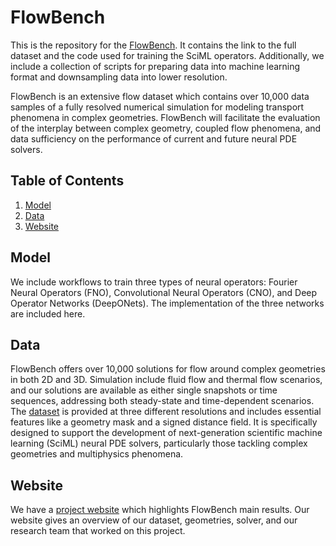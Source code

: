 # FlowBench 

This is the repository for the [FlowBench](https://baskargroup.bitbucket.io/). It contains the link to the full dataset and the code used for training the SciML operators. Additionally, we include a collection of scripts for preparing data into machine learning format and downsampling data into lower resolution.

<!-- [Model](https://huggingface.co/imageomics/bioclip) | [Data](https://huggingface.co/datasets/imageomics/TreeOfLife-10M) | [Website](https://huggingface.co/datasets/imageomics/TreeOfLife-10M)
--- -->

FlowBench is an extensive flow dataset which contains over 10,000 data samples of a fully resolved numerical simulation for modeling transport phenomena in complex geometries. FlowBench will facilitate the evaluation of the interplay between complex geometry, coupled flow phenomena, and data sufficiency on the performance of current and future neural PDE solvers.


## Table of Contents

1. [Model](#model)
2. [Data](#data)
3. [Website](#website)
<!-- 4. [Citation](#citation) -->

## Model

We include workflows to train three types of neural operators: Fourier Neural Operators (FNO), Convolutional Neural Operators (CNO), and Deep Operator Networks (DeepONets). The implementation of the three networks are included here.

## Data

FlowBench offers over 10,000 solutions for flow around complex geometries in both 2D and 3D. Simulation include fluid flow and thermal flow scenarios, and our solutions are available as either single snapshots or time sequences, addressing both steady-state and time-dependent scenarios. The [dataset](https://huggingface.co/datasets/BGLab/FlowBench/tree/main) is provided at three different resolutions and includes essential features like a geometry mask and a signed distance field. It is specifically designed to support the development of next-generation scientific machine learning (SciML) neural PDE solvers, particularly those tackling complex geometries and multiphysics phenomena.


<h2> Website </h2>

We have a [project website](https://baskargroup.bitbucket.io/) which highlights FlowBench main results. Our website gives an overview of our dataset, geometries, solver, and our research team that worked on this project.


<!-- ## Citation

Our paper:

```
@inproceedings{stevens2024bioclip,
  title = {{B}io{CLIP}: A Vision Foundation Model for the Tree of Life}, 
  author = {Samuel Stevens and Jiaman Wu and Matthew J Thompson and Elizabeth G Campolongo and Chan Hee Song and David Edward Carlyn and Li Dong and Wasila M Dahdul and Charles Stewart and Tanya Berger-Wolf and Wei-Lun Chao and Yu Su},
  booktitle={Proceedings of the IEEE/CVF Conference on Computer Vision and Pattern Recognition (CVPR)},
  year = {2024}
}
```

Our code (this repository):
```
@software{bioclip2023code,
  author = {Samuel Stevens and Jiaman Wu and Matthew J. Thompson and Elizabeth G. Campolongo and Chan Hee Song and David Edward Carlyn},
  doi = {10.5281/zenodo.10895871},
  title = {BioCLIP},
  version = {v1.0.0},
  year = {2024}
}
```


Also consider citing OpenCLIP, iNat21 and BIOSCAN-1M:

```
@software{ilharco_gabriel_2021_5143773,
  author={Ilharco, Gabriel and Wortsman, Mitchell and Wightman, Ross and Gordon, Cade and Carlini, Nicholas and Taori, Rohan and Dave, Achal and Shankar, Vaishaal and Namkoong, Hongseok and Miller, John and Hajishirzi, Hannaneh and Farhadi, Ali and Schmidt, Ludwig},
  title={OpenCLIP},
  year={2021},
  doi={10.5281/zenodo.5143773},
}
```

```
@misc{inat2021,
  author={Van Horn, Grant and Mac Aodha, Oisin},
  title={iNat Challenge 2021 - FGVC8},
  publisher={Kaggle},
  year={2021},
  url={https://kaggle.com/competitions/inaturalist-2021}
}
```

```
@inproceedings{gharaee2023step,
  author={Gharaee, Z. and Gong, Z. and Pellegrino, N. and Zarubiieva, I. and Haurum, J. B. and Lowe, S. C. and McKeown, J. T. A. and Ho, C. Y. and McLeod, J. and Wei, Y. C. and Agda, J. and Ratnasingham, S. and Steinke, D. and Chang, A. X. and Taylor, G. W. and Fieguth, P.},
  title={A Step Towards Worldwide Biodiversity Assessment: The {BIOSCAN-1M} Insect Dataset},
  booktitle={Advances in Neural Information Processing Systems ({NeurIPS}) Datasets \& Benchmarks Track},
  year={2023},
}
``` -->
